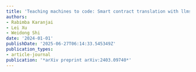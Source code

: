 ```yaml
---
title: 'Teaching machines to code: Smart contract translation with llms'
authors:
- Rabimba Karanjai
- Lei Xu
- Weidong Shi
date: '2024-01-01'
publishDate: '2025-06-27T06:14:33.545349Z'
publication_types:
- article-journal
publication: '*arXiv preprint arXiv:2403.09740*'
---
```

